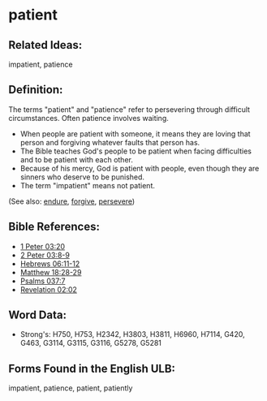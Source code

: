 # patient

## Related Ideas:

impatient, patience

## Definition:

The terms "patient" and "patience" refer to persevering through difficult circumstances. Often patience involves waiting.

* When people are patient with someone, it means they are loving that person and forgiving whatever faults that person has.
* The Bible teaches God's people to be patient when facing difficulties and to be patient with each other.
* Because of his mercy, God is patient with people, even though they are sinners who deserve to be punished.
* The term "impatient" means not patient.

(See also: [endure](../other/endure.md), [forgive](../kt/forgive.md), [persevere](../other/perseverance.md))

## Bible References:

* [1 Peter 03:20](rc://en/tn/help/1pe/03/20)
* [2 Peter 03:8-9](rc://en/tn/help/2pe/03/08)
* [Hebrews 06:11-12](rc://en/tn/help/heb/06/11)
* [Matthew 18:28-29](rc://en/tn/help/mat/18/28)
* [Psalms 037:7](rc://en/tn/help/psa/037/007)
* [Revelation 02:02](rc://en/tn/help/rev/02/02)

## Word Data:

* Strong's: H750, H753, H2342, H3803, H3811, H6960, H7114, G420, G463, G3114, G3115, G3116, G5278, G5281

## Forms Found in the English ULB:

impatient, patience, patient, patiently



